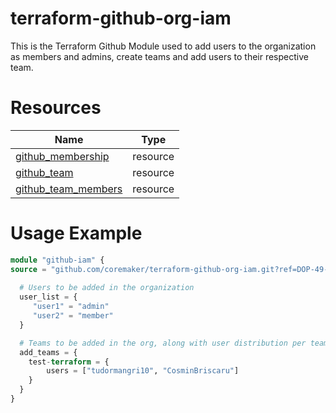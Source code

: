 # terraform-github-org-iam

This is the Terraform Github Module used to add users to the organization as members and admins, create teams and add users to their respective team.


# Resources

| Name | Type |
|------|------|
| [github_membership](https://registry.terraform.io/providers/integrations/github/latest/docs/resources/membership) | resource |
| [github_team](https://registry.terraform.io/providers/integrations/github/latest/docs/resources/team) | resource |
| [github_team_members](https://registry.terraform.io/providers/integrations/github/latest/docs/resources/team_members) | resource |

# Usage Example

```terraform
module "github-iam" {
source = "github.com/coremaker/terraform-github-org-iam.git?ref=DOP-49-terraform-github-org-iam-Module"
  
  # Users to be added in the organization
  user_list = {
     "user1" = "admin"
     "user2" = "member"
  }

  # Teams to be added in the org, along with user distribution per team
  add_teams = {
    test-terraform = {
        users = ["tudormangri10", "CosminBriscaru"]
    }
  }
}
```
